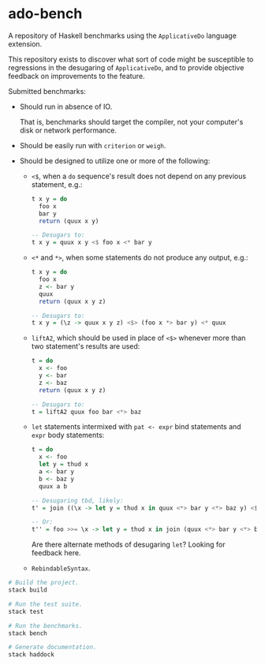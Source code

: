 # ado-bench

A repository of Haskell benchmarks using the `ApplicativeDo` language extension.

This repository exists to discover what sort of code might be susceptible to regressions in the desugaring of `ApplicativeDo`, and to provide objective feedback on improvements to the feature.

Submitted benchmarks:

* Should run in absence of IO.

  That is, benchmarks should target the compiler, not your computer's disk or network performance.

* Should be easily run with `criterion` or `weigh`.
* Should be designed to utilize one or more of the following:
  * `<$`, when a `do` sequence's result does not depend on any previous statement, e.g.:
    ```haskell
    t x y = do
      foo x
      bar y
      return (quux x y)

    -- Desugars to:
    t x y = quux x y <$ foo x <* bar y
    ```

  * `<*` and `*>`, when some statements do not produce any output, e.g.:

    ```haskell
    t x y = do
      foo x
      z <- bar y
      quux
      return (quux x y z)

    -- Desugars to:
    t x y = (\z -> quux x y z) <$> (foo x *> bar y) <* quux
    ```

  * `liftA2`, which should be used in place of `<$>` whenever more than two statement's results are used:

    ```haskell
    t = do
      x <- foo
      y <- bar
      z <- baz
      return (quux x y z)

    -- Desugars to:
    t = liftA2 quux foo bar <*> baz
    ```

  * `let` statements intermixed with `pat <- expr` bind statements and `expr` body statements:

    ```haskell
    t = do
      x <- foo
      let y = thud x
      a <- bar y
      b <- baz y
      quux a b

    -- Desugaring tbd, likely:
    t' = join ((\x -> let y = thud x in quux <*> bar y <*> baz y) <$> foo)

    -- Or:
    t'' = foo >>= \x -> let y = thud x in join (quux <*> bar y <*> baz y)

    ```

    Are there alternate methods of desugaring `let`? Looking for feedback here.

  * `RebindableSyntax`.

``` sh
# Build the project.
stack build

# Run the test suite.
stack test

# Run the benchmarks.
stack bench

# Generate documentation.
stack haddock
```

[ado-bench]: https://github.com/aaronfriel/ado-bench
